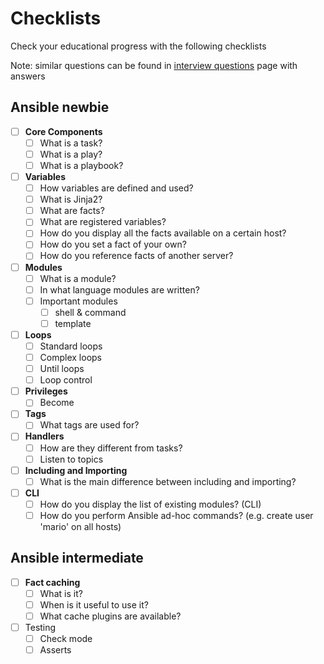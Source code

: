 Checklists
==========

Check your educational progress with the following checklists

Note: similar questions can be found in [interview questions](https://github.com/devinpractice/learn-ansible/tree/master/interview_questions/README.md) page with answers

## Ansible newbie

- [ ] **Core Components**
  - [ ] What is a task?
  - [ ] What is a play?
  - [ ] What is a playbook?

- [ ] **Variables**
  - [ ] How variables are defined and used?
  - [ ] What is Jinja2?
  - [ ] What are facts?
  - [ ] What are registered variables?
  - [ ] How do you display all the facts available on a certain host?
  - [ ] How do you set a fact of your own?
  - [ ] How do you reference facts of another server?

- [ ] **Modules**
  - [ ] What is a module?
  - [ ] In what language modules are written?
  - [ ] Important modules
    - [ ] shell & command
    - [ ] template

- [ ] **Loops**
  - [ ] Standard loops
  - [ ] Complex loops
  - [ ] Until loops
  - [ ] Loop control

- [ ] **Privileges**
  - [ ] Become

- [ ] **Tags**
  - [ ] What tags are used for?

- [ ] **Handlers**
  - [ ] How are they different from tasks?
  - [ ] Listen to topics

- [ ] **Including and Importing**
  - [ ] What is the main difference between including and importing?

- [ ] **CLI**
  - [ ] How do you display the list of existing modules? (CLI)
  - [ ] How do you perform Ansible ad-hoc commands? (e.g. create user 'mario' on all hosts)

## Ansible intermediate

- [ ] **Fact caching**
  - [ ] What is it?
  - [ ] When is it useful to use it?
  - [ ] What cache plugins are available?

- [ ] Testing
  - [ ] Check mode
  - [ ] Asserts
